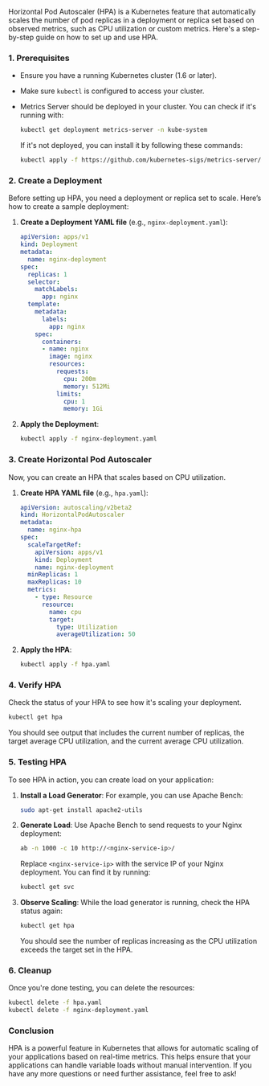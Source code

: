 Horizontal Pod Autoscaler (HPA) is a Kubernetes feature that automatically scales the number of pod replicas in a deployment or replica set based on observed metrics, such as CPU utilization or custom metrics. Here's a step-by-step guide on how to set up and use HPA.

### **1. Prerequisites**
- Ensure you have a running Kubernetes cluster (1.6 or later).
- Make sure `kubectl` is configured to access your cluster.
- Metrics Server should be deployed in your cluster. You can check if it's running with:
  ```bash
  kubectl get deployment metrics-server -n kube-system
  ```

  If it's not deployed, you can install it by following these commands:
  ```bash
  kubectl apply -f https://github.com/kubernetes-sigs/metrics-server/releases/latest/download/components.yaml
  ```

### **2. Create a Deployment**
Before setting up HPA, you need a deployment or replica set to scale. Here’s how to create a sample deployment:

1. **Create a Deployment YAML file** (e.g., `nginx-deployment.yaml`):
   ```yaml
   apiVersion: apps/v1
   kind: Deployment
   metadata:
     name: nginx-deployment
   spec:
     replicas: 1
     selector:
       matchLabels:
         app: nginx
     template:
       metadata:
         labels:
           app: nginx
       spec:
         containers:
         - name: nginx
           image: nginx
           resources:
             requests:
               cpu: 200m
               memory: 512Mi
             limits:
               cpu: 1
               memory: 1Gi
   ```

2. **Apply the Deployment**:
   ```bash
   kubectl apply -f nginx-deployment.yaml
   ```

### **3. Create Horizontal Pod Autoscaler**
Now, you can create an HPA that scales based on CPU utilization.

1. **Create HPA YAML file** (e.g., `hpa.yaml`):
   ```yaml
   apiVersion: autoscaling/v2beta2
   kind: HorizontalPodAutoscaler
   metadata:
     name: nginx-hpa
   spec:
     scaleTargetRef:
       apiVersion: apps/v1
       kind: Deployment
       name: nginx-deployment
     minReplicas: 1
     maxReplicas: 10
     metrics:
       - type: Resource
         resource:
           name: cpu
           target:
             type: Utilization
             averageUtilization: 50
   ```

2. **Apply the HPA**:
   ```bash
   kubectl apply -f hpa.yaml
   ```

### **4. Verify HPA**
Check the status of your HPA to see how it's scaling your deployment.

```bash
kubectl get hpa
```

You should see output that includes the current number of replicas, the target average CPU utilization, and the current average CPU utilization.

### **5. Testing HPA**
To see HPA in action, you can create load on your application:

1. **Install a Load Generator**:
   For example, you can use Apache Bench:
   ```bash
   sudo apt-get install apache2-utils
   ```

2. **Generate Load**:
   Use Apache Bench to send requests to your Nginx deployment:
   ```bash
   ab -n 1000 -c 10 http://<nginx-service-ip>/
   ```

   Replace `<nginx-service-ip>` with the service IP of your Nginx deployment. You can find it by running:
   ```bash
   kubectl get svc
   ```

3. **Observe Scaling**:
   While the load generator is running, check the HPA status again:
   ```bash
   kubectl get hpa
   ```

   You should see the number of replicas increasing as the CPU utilization exceeds the target set in the HPA.

### **6. Cleanup**
Once you're done testing, you can delete the resources:
```bash
kubectl delete -f hpa.yaml
kubectl delete -f nginx-deployment.yaml
```

### **Conclusion**
HPA is a powerful feature in Kubernetes that allows for automatic scaling of your applications based on real-time metrics. This helps ensure that your applications can handle variable loads without manual intervention. If you have any more questions or need further assistance, feel free to ask!
